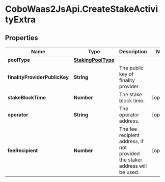 # CoboWaas2JsApi.CreateStakeActivityExtra

## Properties

Name | Type | Description | Notes
------------ | ------------- | ------------- | -------------
**poolType** | [**StakingPoolType**](StakingPoolType.md) |  | 
**finalityProviderPublicKey** | **String** | The public key of finality provider. | 
**stakeBlockTime** | **Number** | The stake block time. | [optional] 
**operator** | **String** | The operator address. | [optional] 
**feeRecipient** | **Number** | The fee recipient address, if not provided the staker address will be used. | [optional] 


